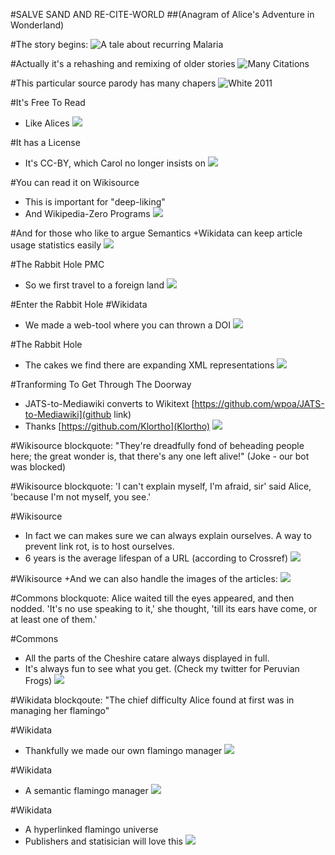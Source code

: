 #SALVE SAND AND RE-CITE-WORLD
##(Anagram of Alice's Adventure in Wonderland)

#The story begins:
![A tale about recurring Malaria](malaria0.png)

#Actually it's a rehashing and remixing of older stories
![Many Citations](malaria1.png)

#This particular source parody has many chapers
![White 2011](malaria2.png)

#It's Free To Read
+ Like Alices 
![](malaria2_0.png)

#It has a License
+ It's CC-BY, which Carol no longer insists on
![](malaria2_1.png)

#You can read it on Wikisource
+ This is important for "deep-liking"
+ And Wikipedia-Zero Programs
![](malaria2_2.png)

#And for those who like to argue Semantics
+Wikidata can keep article usage statistics easily
![](malaria2_3.png)

#The Rabbit Hole PMC
+ So we first travel to a foreign land
![](malaria4.png)

#Enter the Rabbit Hole
#Wikidata
+ We made a web-tool where you can thrown a DOI
![](malaria3.png)

#The Rabbit Hole
+ The cakes we find there are expanding XML representations
![](malaria4.png)

#Tranforming To Get Through The Doorway
+ JATS-to-Mediawiki converts to Wikitext [https://github.com/wpoa/JATS-to-Mediawiki](github link)
+ Thanks [https://github.com/Klortho](Klortho)
![](malaria5.png)


#Wikisource
blockquote: "They're dreadfully fond of beheading people here; the great wonder is, that there's any one left alive!" (Joke - our bot was blocked)

#Wikisource
blockquote: 'I can't explain myself, I'm afraid, sir' said Alice, 'because I'm not myself, you see.'

#Wikisource
+ In fact we can makes sure we can always explain ourselves. A way to prevent link rot, is to host ourselves.
+ 6 years is the average lifespan of a URL (according to Crossref)
![](malaria6.png)

#Wikisource
+And we can also handle the images of the articles:
![](malaria7.png)



#Commons
blockquote: Alice waited till the eyes appeared, and then nodded. 'It's no use speaking to it,' she thought, 'till its ears have come, or at least one of them.'

#Commons
+ All the parts of the Cheshire catare always displayed in full.
+ It's always fun to see what you get. (Check my twitter for Peruvian Frogs)
![](malaria8.png)


#Wikidata
blockqoute: "The chief difficulty Alice found at first was in managing her flamingo"

#Wikidata
+ Thankfully we made our own flamingo manager
![](malaria9.png)

#Wikidata
+ A semantic flamingo manager
![](malaria10.png)

#Wikidata
+ A hyperlinked flamingo universe
+ Publishers and statisician will love this
![](malaria11.png)

